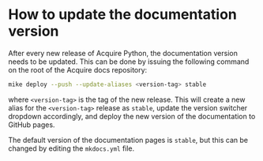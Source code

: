 # How to update the documentation version

After every new release of Acquire Python, the documentation version needs
to be updated. This can be done by issuing the following command on the root of
the Acquire docs repository:

```bash
mike deploy --push --update-aliases <version-tag> stable
```

where `<version-tag>` is the tag of the new release. This will create a new
alias for the `<version-tag>` release as `stable`, update the version switcher
dropdown accordingly, and deploy the new version of the documentation to
GitHub pages.

The default version of the documentation pages is `stable`, but this can be
changed by editing the `mkdocs.yml` file.
